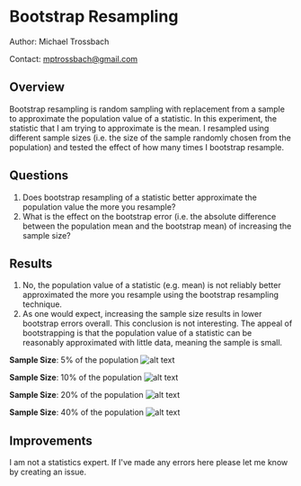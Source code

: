 # Bootstrap Resampling

Author: Michael Trossbach

Contact: mptrossbach@gmail.com

## Overview
Bootstrap resampling is random sampling with replacement from a sample to approximate the population value of a statistic. In this experiment, the statistic that I am trying to approximate is the mean. I resampled using different sample sizes (i.e. the size of the sample randomly chosen from the population) and tested the effect of how many times I bootstrap resample.

## Questions
1. Does bootstrap resampling of a statistic better approximate the population value the more you resample?
2. What is the effect on the bootstrap error (i.e. the absolute difference between the population mean and the bootstrap mean) of increasing the sample size?

## Results
1. No, the population value of a statistic (e.g. mean) is not reliably better approximated the more you resample using the bootstrap resampling technique.
2. As one would expect, increasing the sample size results in lower bootstrap errors overall. This conclusion is not interesting. The appeal of bootstrapping is that the population value of a statistic can be reasonably approximated with little data, meaning the sample is small.

**Sample Size**: 5% of the population
![alt text](https://raw.githubusercontent.com/michotross257/bootstrap-resampling/master/images/eval_plot_05.jpg)

**Sample Size**: 10% of the population
![alt text](https://raw.githubusercontent.com/michotross257/bootstrap-resampling/master/images/eval_plot_10.jpg)

**Sample Size**: 20% of the population
![alt text](https://raw.githubusercontent.com/michotross257/bootstrap-resampling/master/images/eval_plot_20.jpg)

**Sample Size**: 40% of the population
![alt text](https://raw.githubusercontent.com/michotross257/bootstrap-resampling/master/images/eval_plot_40.jpg)

## Improvements
I am not a statistics expert. If I've made any errors here please let me know by creating an issue.
